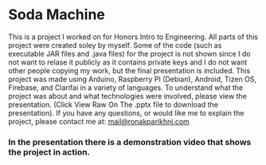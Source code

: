 # Soda Machine
This is a project I worked on for Honors Intro to Engineering. 
All parts of this project were created soley by myself. Some of the 
code (such as executable JAR files and .java files) for the project is not shown since I do not want to relase it publicly as it contains private keys and I do not want other people copying my work, but the final presentation
is included. 
This project was made using Arduino, Raspberry PI (Debian), Android, Tizen OS, Firebase, and Clarifai in a variety of languages. 
To understand what the project was about and what
technologies were involved, please view the presentation. (Click View Raw On The .pptx file to download the presentation).
If you have any questions, or would like me to explain the project, please contact me at:
mail@ronakparikhnj.com

### **In the presentation there is a demonstration video that shows the project in action.**
